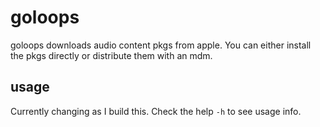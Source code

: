 # goloops

goloops downloads audio content pkgs from apple. You can either install the pkgs directly or distribute them with an mdm.

## usage

Currently changing as I build this. Check the help `-h` to see usage info.
